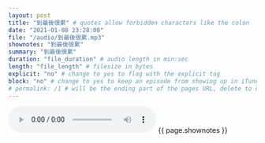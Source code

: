 ```yaml
---
layout: post
title: "到最後很累" # quotes allow forbidden characters like the colon
date: "2021-01-08 23:28:00"
file: "/audio/到最後很累.mp3"
shownotes: "到最後很累"
summary: "到最後很累"
duration: "file_duration" # audio length in min:sec
length: "file_length" # filesize in bytes
explicit: "no" # change to yes to flag with the explicit tag
block: "no" # change to yes to keep an episode from showing up in iTunes
# permalink: /1 # will be the ending part of the pages URL, delete to default to the title
---
```


<audio controls>
<source src="{{site.url}}{{site.baseurl}}{{ page.file }}" type="audio/x-mp3">
Your browser does not support the audio element.
</audio>
{{ page.shownotes }}
